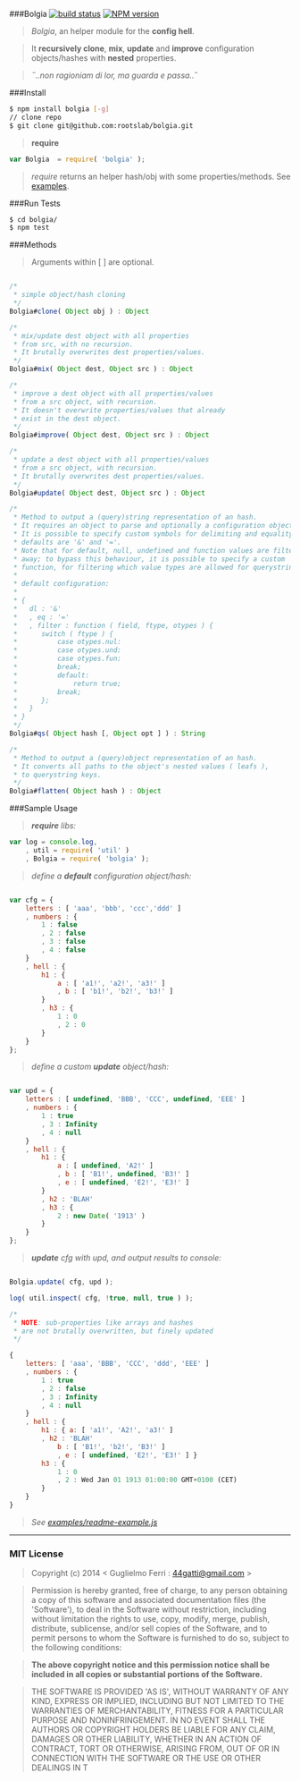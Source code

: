 ###Bolgia
[![build status](https://secure.travis-ci.org/rootslab/bolgia.png?branch=master)](http://travis-ci.org/rootslab/bolgia) 
[![NPM version](https://badge.fury.io/js/bolgia.png)](http://badge.fury.io/js/bolgia)
> _Bolgia_, an helper module for the __config hell__.

> It **recursively clone**, **mix**, **update** and **improve** 
> configuration objects/hashes with **nested** properties.

> _˝..non ragioniam di lor, ma guarda e passa.._˝

###Install

```bash
$ npm install bolgia [-g]
// clone repo
$ git clone git@github.com:rootslab/bolgia.git
```

> __require__ 

```javascript
var Bolgia  = require( 'bolgia' );
```

> _require_ returns an helper hash/obj with some properties/methods.
> See [examples](example/).

###Run Tests

```bash
$ cd bolgia/
$ npm test
```

###Methods

> Arguments within [ ] are optional.

```javascript

/*
 * simple object/hash cloning
 */
Bolgia#clone( Object obj ) : Object

/*
 * mix/update dest object with all properties
 * from src, with no recursion.
 * It brutally overwrites dest properties/values.
 */
Bolgia#mix( Object dest, Object src ) : Object

/* 
 * improve a dest object with all properties/values
 * from a src object, with recursion.
 * It doesn't overwrite properties/values that already
 * exist in the dest object.
 */
Bolgia#improve( Object dest, Object src ) : Object

/* 
 * update a dest object with all properties/values
 * from a src object, with recursion.
 * It brutally overwrites dest properties/values.
 */
Bolgia#update( Object dest, Object src ) : Object

/*
 * Method to output a (query)string representation of an hash.
 * It requires an object to parse and optionally a configuration object.
 * It is possible to specify custom symbols for delimiting and equality,
 * defaults are '&' and '='.
 * Note that for default, null, undefined and function values are filtered
 * away; to bypass this behaviour, it is possible to specify a custom 
 * function, for filtering which value types are allowed for querystring.
 * 
 * default configuration:
 *
 * {
 *   dl : '&'
 *   , eq : '='
 *   , filter : function ( field, ftype, otypes ) {
 *      switch ( ftype ) {
 *          case otypes.nul:
 *          case otypes.und:
 *          case otypes.fun:
 *          break;
 *          default:
 *              return true;
 *          break;
 *      };
 *   }
 * }
 */
Bolgia#qs( Object hash [, Object opt ] ) : String

/*
 * Method to output a (query)object representation of an hash.
 * It converts all paths to the object's nested values ( leafs ),
 * to querystring keys.
 */
Bolgia#flatten( Object hash ) : Object
```

###Sample Usage

> _**require** libs:_

```javascript
var log = console.log,
    , util = require( 'util' )
    , Bolgia = require( 'bolgia' );
```

> _define a **default** configuration object/hash:_

```javascript

var cfg = {
    letters : [ 'aaa', 'bbb', 'ccc','ddd' ]
    , numbers : {
        1 : false
        , 2 : false
        , 3 : false
        , 4 : false
    }
    , hell : {
        h1 : {
            a : [ 'a1!', 'a2!', 'a3!' ]
            , b : [ 'b1!', 'b2!', 'b3!' ]
        }
        , h3 : {
            1 : 0
            , 2 : 0
        }
    }
};
```

> _define a custom **update** object/hash:_

```javascript

var upd = {
    letters : [ undefined, 'BBB', 'CCC', undefined, 'EEE' ]
    , numbers : {
        1 : true
        , 3 : Infinity
        , 4 : null
    }
    , hell : {
        h1 : {
            a : [ undefined, 'A2!' ]
            , b : [ 'B1!', undefined, 'B3!' ]
            , e : [ undefined, 'E2!', 'E3!' ]
        }
        , h2 : 'BLAH'
        , h3 : {
            2 : new Date( '1913' )
        }
    }
};
```

> _**update** cfg with upd, and output results to console:_

```javascript

Bolgia.update( cfg, upd );

log( util.inspect( cfg, !true, null, true ) );

/* 
 * NOTE: sub-properties like arrays and hashes 
 * are not brutally overwritten, but finely updated
 */

{
    letters: [ 'aaa', 'BBB', 'CCC', 'ddd', 'EEE' ]
    , numbers : {
        1 : true
        , 2 : false
        , 3 : Infinity
        , 4 : null
    }
    , hell : {
        h1 : { a: [ 'a1!', 'A2!', 'a3!' ]
        , h2 : 'BLAH'
            b : [ 'B1!', 'b2!', 'B3!' ]
            , e : [ undefined, 'E2!', 'E3!' ] }
        h3 : {
            1 : 0
            , 2 : Wed Jan 01 1913 01:00:00 GMT+0100 (CET)
        }
    }
}
```

> _See [examples/readme-example.js](example/readme.example.js)_

------------------------------------------------------------------------

### MIT License

> Copyright (c) 2014 &lt; Guglielmo Ferri : 44gatti@gmail.com &gt;

> Permission is hereby granted, free of charge, to any person obtaining
> a copy of this software and associated documentation files (the
> 'Software'), to deal in the Software without restriction, including
> without limitation the rights to use, copy, modify, merge, publish,
> distribute, sublicense, and/or sell copies of the Software, and to
> permit persons to whom the Software is furnished to do so, subject to
> the following conditions:

> __The above copyright notice and this permission notice shall be
> included in all copies or substantial portions of the Software.__

> THE SOFTWARE IS PROVIDED 'AS IS', WITHOUT WARRANTY OF ANY KIND,
> EXPRESS OR IMPLIED, INCLUDING BUT NOT LIMITED TO THE WARRANTIES OF
> MERCHANTABILITY, FITNESS FOR A PARTICULAR PURPOSE AND NONINFRINGEMENT.
> IN NO EVENT SHALL THE AUTHORS OR COPYRIGHT HOLDERS BE LIABLE FOR ANY
> CLAIM, DAMAGES OR OTHER LIABILITY, WHETHER IN AN ACTION OF CONTRACT,
> TORT OR OTHERWISE, ARISING FROM, OUT OF OR IN CONNECTION WITH THE
> SOFTWARE OR THE USE OR OTHER DEALINGS IN T